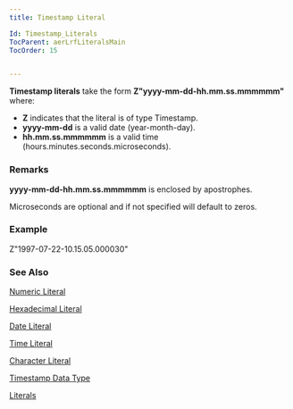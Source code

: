 ```yaml
---
title: Timestamp Literal

Id: Timestamp_Literals
TocParent: aerLrfLiteralsMain
TocOrder: 15


---
```


**Timestamp literals** take the form **Z"yyyy-mm-dd-hh.mm.ss.mmmmmm"** where: 

- **Z** indicates that the literal is of type Timestamp.
- **yyyy-mm-dd** is a valid date (year-month-day).
- **hh.mm.ss.mmmmmm** is a valid time (hours.minutes.seconds.microseconds).

### Remarks
**yyyy-mm-dd-hh.mm.ss.mmmmmm** is enclosed by apostrophes. 

Microseconds are optional and if not specified will default to zeros.

### Example
Z"1997-07-22-10.15.05.000030"

### See Also
[Numeric Literal](Numeric_Literal.html)

[Hexadecimal Literal](Hexadecimal_Literal.html)

[Date Literal](Date_Literals.html)

[Time Literal](Time_Literals.html)

[Character Literal](Character_Literal.html)

[Timestamp Data Type](Timestamp_Data_Type.html)

[Literals](aerLrfLiteralsMain.html) 
